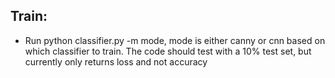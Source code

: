 
## Train: 
* Run python classifier.py -m mode, mode is either canny or cnn based on which classifier to train. 
  The code should test with a 10% test set, but currently only returns loss and not accuracy

